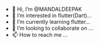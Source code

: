 - 👋 Hi, I’m @MANDALDEEPAK
- 👀 I’m interested in flutter(Dart)...
- 🌱 I’m currently learning flutter...
- 💞️ I’m looking to collaborate on ...
- 📫 How to reach me ...

<!---
MANDALDEEPAK/MANDALDEEPAK is a ✨ special ✨ repository because its `README.md` (this file) appears on your GitHub profile.
You can click the Preview link to take a look at your changes.
--->
